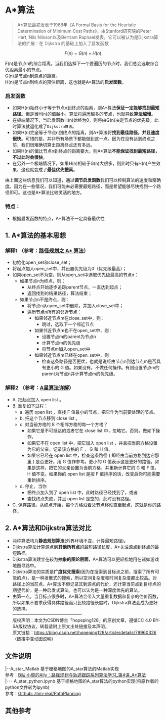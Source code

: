 # A*算法

> A*算法最初发表于1968年《A Formal Basis for the Heuristic Determination of Minimum Cost Paths》，由Stanford研究院的Peter Hart, Nils Nilsson以及Bertram Raphael发表。它可以被认为是Dijkstra算法的扩展：在 Dijkstra 的基础上加入了启发函数  

$$F(n) = G(n) +H(n)$$  

F(n)是节点n的综合距离。当我们选择下一个要遍历的节点时，我们总会选取综合优距离最小的节点。  
G(n)是节点n到源点的距离。  
H(n)是节点n到终点的预估距离，这也就是A*算法的**启发函数**。  

### 启发函数
  - 如果H(n)始终小于等于节点n到终点的距离，则A*算法**保证一定能够找到最短路径**。但是当H(n)的值越小，算法将遍历越多的节点，也就导致**算法越慢**。  
  - 在极端情况下，当启发函数H(n)始终为0，则将由G(n)决定节点的优先级，此时算法就退化成了`Dijkstra算法`。  
  - 如果H(n)完全等于节点n到终点的距离，则A*算法将**找到最佳路径，并且速度很快**。可惜的是，并非所有场景下都能做到这一点。因为在没有达到终点之前，我们很难确切算出距离终点还有多远。  
  - 如果H(n)的值比节点n到终点的距离要大，则A*算法**不能保证找到最短路径，不过此时会很快**。  
  - 在另外一个极端情况下，如果H(n)相较于G(n)大很多，则此时只有H(n)产生效果，这也就变成了**最佳优先搜索**。  

由上面这些信息我们可以知道，通过**调节启发函数**我们可以控制算法的速度和精确度。因为在一些情况，我们可能未必需要最短路径，而是希望能够尽快找到一个路径即可。这也是A*算法比较灵活的地方。

### 特点：  
- 根据启发函数的特点，A*算法不一定具备最优性

## 1. A*算法的基本思想

### 解释1 （参考：[路径规划之 A* 算法](https://paul.pub/a-star-algorithm/)）

* 初始化open_set和close_set；
* 将起点加入open_set中，并设置优先级为0（优先级最高）；
* 如果open_set不为空，则从open_set中选取优先级最高的节点n：
    * 如果节点n为终点，则：
        * 从终点开始逐步追踪parent节点，一直达到起点；
        * 返回找到的结果路径，算法结束；
    * 如果节点n不是终点，则：
        * 将节点n从open_set中删除，并加入close_set中；
        * 遍历节点n所有的邻近节点：
            * 如果邻近节点m在close_set中，则：
                * 跳过，选取下一个邻近节点
            * 如果邻近节点m也不在open_set中，则：
                * 设置节点m的parent为节点n
                * 计算节点m的优先级
                * 将节点m加入open_set中
            * 如果邻近节点m已经在open_set中，则
                * 检查这条路径是否更优，也就是说经由节点n到达节点m是否具有更小的 G 值。如果没有，不做任何操作。有则设置节点m的parent为节点n并计算节点m的优先级。

### 解释2 （参考：[A星算法详解](https://blog.csdn.net/hitwhylz/article/details/23089415)）
* A. 把起点加入 open list 。
* B. 重复如下过程：
    * a. 遍历 open list ，查找 F 值最小的节点，把它作为当前要处理的节点。
    * b. 把这个节点移到 close list 。
    * c. 对当前方格的 8 个相邻方格的每一个方格？
       * 如果它是不可抵达的或者它在 close list 中，忽略它。否则，做如下操作。
       * 如果它不在 open list 中，把它加入 open list ，并且把当前方格设置为它的父亲，记录该方格的 F ， G 和 H 值。
       * 如果它已经在 open list 中，检查这条路径 ( 即经由当前方格到达它那里 ) 是否更好，用 G 值作参考。更小的 G 值表示这是更好的路径。如果是这样，把它的父亲设置为当前方格，并重新计算它的 G 和 F 值， H 值不变。如果你的 open list 是按 F 值排序的话，改变后你可能需要重新排序。
    * d. 停止，当你
       * 把终点加入到了 open list 中，此时路径已经找到了，或者
       * 查找终点失败，并且 open list 是空的，此时没有路径。
* C. 保存路径。从终点开始，每个方格沿着父节点移动直至起点，这就是你的路径。

## 2. A*算法和Dijkstra算法对比 

- 两种算法均为**静态规划算法**(外界环境不变，计算最短路径)。
- Dijkstra算法计算源点到**其他所有点**的最短路径长度，A*关注源点到终点的最短路径。
- Dijkstra算法建立在较为**抽象的图论层面**，A*算法可以更轻松地用在诸如游戏地图寻路中。
- Dijkstra算法的实质是**广度优先搜索**(因为在搜索到目标点之前，搜索了所有可能的点)，是一种发散式的搜索，所以空间复杂度和时间复杂度都比较高。对路径上的当前点，A*算法不但记录其到源点的代价，还计算当前点到目标点的期望代价，是一种启发式算法，也可以认为是一种深度优先的算法。
- 由第一点，当目标点很多时，A*算法会带入大量重复数据和复杂的估价函数，所以如果不要求获得具体路径而只比较路径长度时，Dijkstra算法会成为更好的选择。  
————————————————  
版权声明：本文为CSDN博主「hopeping128」的原创文章，遵循CC 4.0 BY-SA版权协议，转载请附上原文出处链接及本声明。  
原文链接：https://blog.csdn.net/hopeping128/article/details/78960326 （链接中含动图说明）

## 文件说明
|--A_star_Matlab 基于栅格地图的A_star算法的Matlab实现  
参考：[B站 小黎的Ally：路径规划与轨迹跟踪系列算法学习_第4讲_A*算法](https://www.bilibili.com/video/BV1Jt4y1z7Ry?spm_id_from=333.788.recommend_more_video.2&vd_source=be5bd51fafff7d21180e251563899e5e%3E)  
|--- A_star_python.ipynb 基于栅格地图的A_star算法的python实现(将原作者的python文件转为ipynb)  
参考：[Github: zhm-real/PathPlanning](https://github.com/zhm-real/PathPlanning)  
## 其他参考